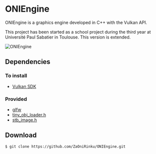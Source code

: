 # ONIEngine
ONIEngine is a graphics engine developed in C++ with the Vulkan API.

This project has been started as a school project during the third year at Université Paul Sabatier in Toulouse.
This version is extended.

![ONIEngine](https://i.imgur.com/KBKnlOL.png)

## Dependencies
### To install
 - [Vulkan SDK](https://vulkan.lunarg.com/sdk/home)

### Provided
 - [glfw](https://www.glfw.org/)
 - [tiny_obj_loader.h](https://github.com/tinyobjloader/tinyobjloader/blob/master/tiny_obj_loader.h)
 - [stb_image.h](https://github.com/nothings/stb/blob/master/stb_image.h)
 
## Download
```txt
$ git clone https://github.com/ZaOniRinku/ONIEngine.git
```
